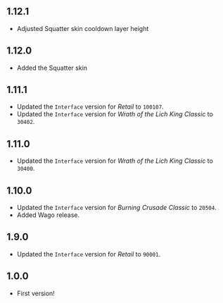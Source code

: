 ## 1.12.1

- Adjusted Squatter skin cooldown layer height

## 1.12.0

- Added the Squatter skin

## 1.11.1

- Updated the `Interface` version for _Retail_ to `100107`.
- Updated the `Interface` version for _Wrath of the Lich King Classic_ to `30402`.

## 1.11.0

- Updated the `Interface` version for _Wrath of the Lich King Classic_ to `30400`.

## 1.10.0

- Updated the `Interface` version for _Burning Crusade Classic_ to `20504`.
- Added Wago release.

## 1.9.0

- Updated the `Interface` version for _Retail_ to `90001`.

## 1.0.0

- First version!
